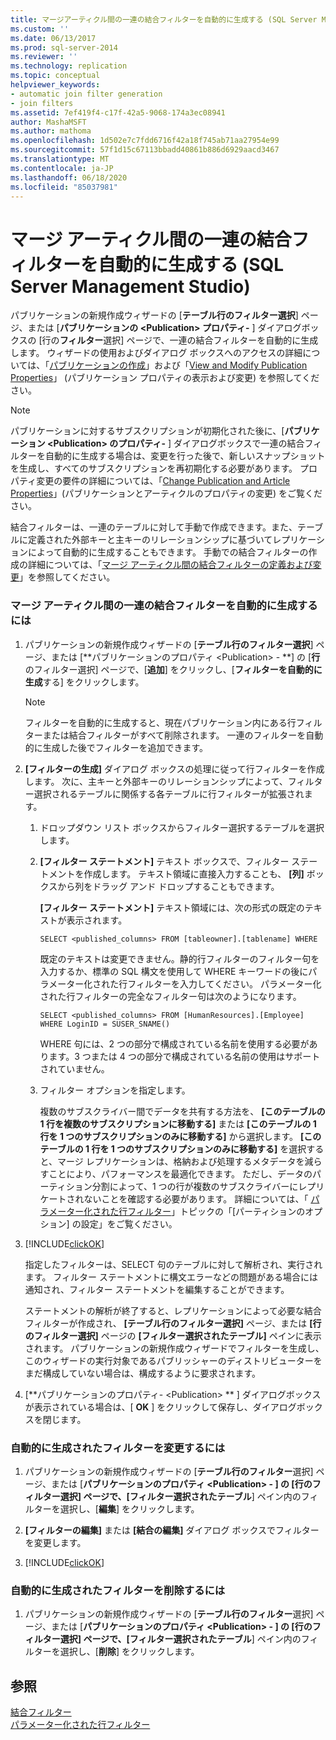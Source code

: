 ```yaml
---
title: マージアーティクル間の一連の結合フィルターを自動的に生成する (SQL Server Management Studio) |Microsoft Docs
ms.custom: ''
ms.date: 06/13/2017
ms.prod: sql-server-2014
ms.reviewer: ''
ms.technology: replication
ms.topic: conceptual
helpviewer_keywords:
- automatic join filter generation
- join filters
ms.assetid: 7ef419f4-c17f-42a5-9068-174a3ec08941
author: MashaMSFT
ms.author: mathoma
ms.openlocfilehash: 1d502e7c7fdd6716f42a18f745ab71aa27954e99
ms.sourcegitcommit: 57f1d15c67113bbadd40861b886d6929aacd3467
ms.translationtype: MT
ms.contentlocale: ja-JP
ms.lasthandoff: 06/18/2020
ms.locfileid: "85037981"
---
```

# <a name="automatically-generate-a-set-of-join-filters-between-merge-articles-sql-server-management-studio"></a>マージ アーティクル間の一連の結合フィルターを自動的に生成する (SQL Server Management Studio)
  パブリケーションの新規作成ウィザードの [**テーブル行のフィルター選択**] ページ、または [**パブリケーションの \<Publication> プロパティ-** ] ダイアログボックスの [行の**フィルター**選択] ページで、一連の結合フィルターを自動的に生成します。 ウィザードの使用およびダイアログ ボックスへのアクセスの詳細については、「[パブリケーションの作成](create-a-publication.md)」および「[View and Modify Publication Properties](view-and-modify-publication-properties.md)」 (パブリケーション プロパティの表示および変更) を参照してください。  
  
> [!NOTE]  
>  パブリケーションに対するサブスクリプションが初期化された後に、[**パブリケーション \<Publication> のプロパティ-** ] ダイアログボックスで一連の結合フィルターを自動的に生成する場合は、変更を行った後で、新しいスナップショットを生成し、すべてのサブスクリプションを再初期化する必要があります。 プロパティ変更の要件の詳細については、「[Change Publication and Article Properties](change-publication-and-article-properties.md)」(パブリケーションとアーティクルのプロパティの変更) をご覧ください。  
  
 結合フィルターは、一連のテーブルに対して手動で作成できます。また、テーブルに定義された外部キーと主キーのリレーションシップに基づいてレプリケーションによって自動的に生成することもできます。 手動での結合フィルターの作成の詳細については、「[マージ アーティクル間の結合フィルターの定義および変更](define-and-modify-a-join-filter-between-merge-articles.md)」を参照してください。  
  
### <a name="to-automatically-generate-a-set-of-join-filters-between-merge-articles"></a>マージ アーティクル間の一連の結合フィルターを自動的に生成するには  
  
1.  パブリケーションの新規作成ウィザードの [**テーブル行のフィルター選択**] ページ、または [**パブリケーションのプロパティ \<Publication> - **] の [**行**のフィルター選択] ページで、[**追加**] をクリックし、[**フィルターを自動的に生成**する] をクリックします。  
  
    > [!NOTE]  
    >  フィルターを自動的に生成すると、現在パブリケーション内にある行フィルターまたは結合フィルターがすべて削除されます。 一連のフィルターを自動的に生成した後でフィルターを追加できます。  
  
2.  **[フィルターの生成]** ダイアログ ボックスの処理に従って行フィルターを作成します。 次に、主キーと外部キーのリレーションシップによって、フィルター選択されるテーブルに関係する各テーブルに行フィルターが拡張されます。  
  
    1.  ドロップダウン リスト ボックスからフィルター選択するテーブルを選択します。  
  
    2.  **[フィルター ステートメント]** テキスト ボックスで、フィルター ステートメントを作成します。 テキスト領域に直接入力することも、 **[列]** ボックスから列をドラッグ アンド ドロップすることもできます。  
  
         **[フィルター ステートメント]** テキスト領域には、次の形式の既定のテキストが表示されます。  
  
        ```  
        SELECT <published_columns> FROM [tableowner].[tablename] WHERE  
        ```  
  
         既定のテキストは変更できません。静的行フィルターのフィルター句を入力するか、標準の SQL 構文を使用して WHERE キーワードの後にパラメーター化された行フィルターを入力してください。 パラメーター化された行フィルターの完全なフィルター句は次のようになります。  
  
        ```  
        SELECT <published_columns> FROM [HumanResources].[Employee] WHERE LoginID = SUSER_SNAME()  
        ```  
  
         WHERE 句には、2 つの部分で構成されている名前を使用する必要があります。3 つまたは 4 つの部分で構成されている名前の使用はサポートされていません。  
  
    3.  フィルター オプションを指定します。  
  
         複数のサブスクライバー間でデータを共有する方法を、 **[このテーブルの 1 行を複数のサブスクリプションに移動する]** または **[このテーブルの 1 行を 1 つのサブスクリプションのみに移動する]** から選択します。 **[このテーブルの 1 行を 1 つのサブスクリプションのみに移動する]** を選択すると、マージ レプリケーションは、格納および処理するメタデータを減らすことにより、パフォーマンスを最適化できます。 ただし、データのパーティション分割によって、1 つの行が複数のサブスクライバーにレプリケートされないことを確認する必要があります。 詳細については、「 [パラメーター化された行フィルター](../merge/parameterized-filters-parameterized-row-filters.md)」トピックの「[パーティションのオプション] の設定」をご覧ください。  
  
3.  [!INCLUDE[clickOK](../../../includes/clickok-md.md)]  
  
     指定したフィルターは、SELECT 句のテーブルに対して解析され、実行されます。 フィルター ステートメントに構文エラーなどの問題がある場合には通知され、フィルター ステートメントを編集することができます。  
  
     ステートメントの解析が終了すると、レプリケーションによって必要な結合フィルターが作成され、 **[テーブル行のフィルター選択]** ページ、または **[行のフィルター選択]** ページの **[フィルター選択されたテーブル]** ペインに表示されます。 パブリケーションの新規作成ウィザードでフィルターを生成し、このウィザードの実行対象であるパブリッシャーのディストリビューターをまだ構成していない場合は、構成するように要求されます。  
  
4.  [**パブリケーションのプロパティ- \<Publication> ** ] ダイアログボックスが表示されている場合は、[ **OK** ] をクリックして保存し、ダイアログボックスを閉じます。  
  
### <a name="to-modify-a-filter-that-was-automatically-generated"></a>自動的に生成されたフィルターを変更するには  
  
1.  パブリケーションの新規作成ウィザードの [**テーブル行のフィルター**選択] ページ、または [**パブリケーションのプロパティ \<Publication> - **] の [**行**のフィルター選択] ページで、[フィルター選択された**テーブル**] ペイン内のフィルターを選択し、[**編集**] をクリックします。  
  
2.  **[フィルターの編集]** または **[結合の編集]** ダイアログ ボックスでフィルターを変更します。  
  
3.  [!INCLUDE[clickOK](../../../includes/clickok-md.md)]  
  
### <a name="to-delete-a-filter-that-was-automatically-generated"></a>自動的に生成されたフィルターを削除するには  
  
1.  パブリケーションの新規作成ウィザードの [**テーブル行のフィルター**選択] ページ、または [**パブリケーションのプロパティ \<Publication> - **] の [**行**のフィルター選択] ページで、[フィルター選択された**テーブル**] ペイン内のフィルターを選択し、[**削除**] をクリックします。  
  
## <a name="see-also"></a>参照  
 [結合フィルター](../merge/join-filters.md)   
 [パラメーター化された行フィルター](../merge/parameterized-filters-parameterized-row-filters.md)  
  
  
